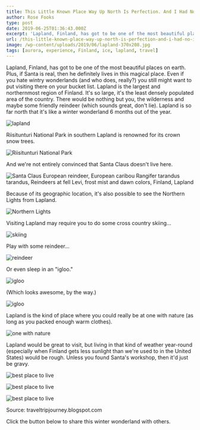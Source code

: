 ```yaml
---
title: This Little Known Place Way Up North Is Perfection. And I Had No Idea It Even Existed Til Now.
author: Rose Fooks
type: post
date: 2019-06-25T01:36:43.000Z
excerpt: 'Lapland, Finland, has got to be one of the most beautiful places on earth. Plus, if Santa is real, then he definitely lives in this magical place. Even if you hate wintry wonderlands'
url: /this-little-known-place-way-up-north-is-perfection-and-i-had-no-idea-it-even-existed-til-now/
image: /wp-content/uploads/2019/06/lapland-370x208.jpg
tags: [aurora, experience, Finland, ice, lapland, travel]
---
```


Lapland, Finland, has got to be one of the most beautiful places on earth. Plus, if Santa is real, then he definitely lives in this magical place. Even if you hate wintry wonderlands (and who does, really?) you still might want to put visiting there on your bucket list. Lapland is the largest and northernmost region of Finland. It's so large, it's the least densely populated area of the country. There would be nothing but you, the wilderness and maybe some friendly reindeer (which sounds great, don't lie).
Lapland is so far north that it's like a winter wonderland 6 months out of the year.

![lapland](/wp-content/uploads/2019/06/lapland-300x182.jpeg)

Riisitunturi National Park in southern Lapland is renowned for its crown snow trees.

![Riisitunturi National Park](/wp-content/uploads/2019/06/125-300x188.jpg)

And we're not entirely convinced that Santa Claus doesn't live here.

![Santa Claus](/wp-content/uploads/2019/06/313-300x225.jpg) European reindeer, European caribou Rangifer tarandus tarandus, Reindeers at fell Levi, frost mist and dawn colors, Finland, Lapland

Because of its geographic location, it's also possible to see the Northern Lights from Lapland.

![Northern Lights](/wp-content/uploads/2019/06/511-300x225.jpg)

Visiting Lapland may require you to do some cross country skiing…

![skiing](/wp-content/uploads/2019/06/612-300x225.jpg)

Play with some reindeer…

![reindeer](/wp-content/uploads/2019/06/hotel2-300x213.jpg)

Or even sleep in an "igloo."

![igloo](/wp-content/uploads/2019/06/hotel-300x200.jpg)

(Which looks awesome, by the way.)

![igloo](/wp-content/uploads/2019/06/711-300x188.jpg)

Lapland is the kind of place where you could really be at one with nature (as long as you packed enough warm clothes).

![one with nature](/wp-content/uploads/2019/06/126-300x197.jpg)

Lapland would be great to visit, but living in that kind of weather year-round (especially when Finland gets less sunlight than we're used to in the United States) would be rough. Unless you found Santa's workshop, then it'd just be gravy.

![best place to live](/wp-content/uploads/2019/06/143-300x225.jpg)

![best place to live](/wp-content/uploads/2019/06/173-300x204.jpg)

![best place to live](/wp-content/uploads/2019/06/20-300x113.jpg)

Source: traveltripjourney.blogspot.com

Click the button below to share this winter wonderland with others.

